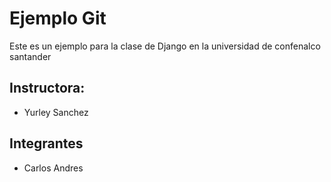 # Ejemplo Git
Este es un ejemplo para la clase de Django en la universidad de confenalco santander 

## Instructora: 
- Yurley Sanchez

## Integrantes 
- Carlos Andres
